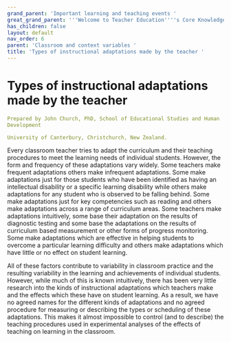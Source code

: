 ```yaml
---
grand_parent: 'Important learning and teaching events '
great_grand_parent: '''Welcome to Teacher Education''''s Core Knowledge and Skills.'''
has_children: false
layout: default
nav_order: 6
parent: 'Classroom and context variables '
title: 'Types of instructional adaptations made by the teacher '
---
```

# Types of instructional adaptations made by the teacher


```yaml
Prepared by John Church, PhD, School of Educational Studies and Human
Development

University of Canterbury, Christchurch, New Zealand.
```


Every classroom teacher tries to adapt the curriculum and their teaching
procedures to meet the learning needs of individual students. However,
the form and frequency of these adaptations vary widely. Some teachers
make frequent adaptations others make infrequent adaptations. Some make
adaptations just for those students who have been identified as having
an intellectual disability or a specific learning disability while
others make adaptations for any student who is observed to be falling
behind. Some make adaptations just for key competencies such as reading
and others make adaptations across a range of curriculum areas. Some
teachers make adaptations intuitively, some base their adaptation on the
results of diagnostic testing and some base the adaptations on the
results of curriculum based measurement or other forms of progress
monitoring. Some make adaptations which are effective in helping
students to overcome a particular learning difficulty and others make
adaptations which have little or no effect on student learning.

All of these factors contribute to variability in classroom practice and
the resulting variability in the learning and achievements of individual
students. However, while much of this is known intuitively, there has
been very little research into the kinds of instructional adaptations
which teachers make and the effects which these have on student
learning. As a result, we have no agreed names for the different kinds
of adaptations and no agreed procedure for measuring or describing the
types or scheduling of these adaptations. This makes it almost
impossible to control (and to describe) the teaching procedures used in
experimental analyses of the effects of teaching on learning in the
classroom.

